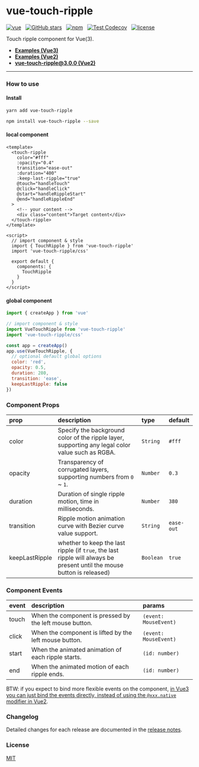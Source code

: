 # vue-touch-ripple

[![vue](https://img.shields.io/badge/MADE%20WITH-VUE-42a97a?style=for-the-badge&labelColor=35495d)](https://vuejs.org)
&nbsp;
[![GitHub stars](https://img.shields.io/github/stars/surmon-china/vue-touch-ripple.svg?style=for-the-badge)](https://github.com/surmon-china/vue-touch-ripple/stargazers)
&nbsp;
[![npm](https://img.shields.io/npm/v/vue-touch-ripple?color=c7343a&label=npm&style=for-the-badge)](https://www.npmjs.com/package/vue-touch-ripple)
&nbsp;
[![Test Codecov](https://img.shields.io/codecov/c/github/surmon-china/vue-touch-ripple?style=for-the-badge)](https://codecov.io/gh/surmon-china/vue-touch-ripple)
&nbsp;
[![license](https://img.shields.io/github/license/mashape/apistatus.svg?style=for-the-badge)](/LICENSE)

Touch ripple component for Vue(3).

- [**Examples (Vue3)**](https://github.surmon.me/vue-touch-ripple)
- [**Examples (Vue2)**](https://v1.github.surmon.me/vue-touch-ripple)
- [**vue-touch-ripple@3.0.0 (Vue2)**](https://github.com/surmon-china/vue-touch-ripple/tree/v3.0.0)

---

### How to use

#### Install

```bash
yarn add vue-touch-ripple
```

```bash
npm install vue-touch-ripple --save
```

#### local component

```vue
<template>
  <touch-ripple
    color="#fff"
    :opacity="0.4"
    transition="ease-out"
    :duration="400"
    :keep-last-ripple="true"
    @touch="handleTouch"
    @click="handleClick"
    @start="handleRippleStart"
    @end="handleRippleEnd"
  >
    <!-- your content -->
    <div class="content">Target content</div>
  </touch-ripple>
</template>

<script>
  // import component & style
  import { TouchRipple } from 'vue-touch-ripple'
  import 'vue-touch-ripple/css'

  export default {
    components: {
      TouchRipple
    }
  }
</script>
```

#### global component

```javascript
import { createApp } from 'vue'

// import component & style
import VueTouchRipple from 'vue-touch-ripple'
import 'vue-touch-ripple/css'

const app = createApp()
app.use(VueTouchRipple, {
  // optional default global options
  color: 'red',
  opacity: 0.5,
  duration: 280,
  transition: 'ease',
  keepLastRipple: false
})
```

### Component Props

| prop           | description                                                                                                            | type      | default    |
| :------------- | :--------------------------------------------------------------------------------------------------------------------- | :-------- | :--------- |
| color          | Specify the background color of the ripple layer, supporting any legal color value such as RGBA.                       | `String`  | `#fff`     |
| opacity        | Transparency of corrugated layers, supporting numbers from `0` ~ `1`.                                                  | `Number`  | `0.3`      |
| duration       | Duration of single ripple motion, time in milliseconds.                                                                | `Number`  | `380`      |
| transition     | Ripple motion animation curve with Bezier curve value support.                                                         | `String`  | `ease-out` |
| keepLastRipple | whether to keep the last ripple (if `true`, the last ripple will always be present until the mouse button is released) | `Boolean` | `true`     |

### Component Events

| event | description                                             | params                |
| :---- | :------------------------------------------------------ | :-------------------- |
| touch | When the component is pressed by the left mouse button. | `(event: MouseEvent)` |
| click | When the component is lifted by the left mouse button.  | `(event: MouseEvent)` |
| start | When the animated animation of each ripple starts.      | `(id: number)`        |
| end   | When the animated motion of each ripple ends.           | `(id: number)`        |

BTW: if you expect to bind more flexible events on the component, [in Vue3 you can just bind the events directly, instead of using the `@xxx.native` modifier in Vue2](https://v3-migration.vuejs.org/breaking-changes/v-on-native-modifier-removed.html).

### Changelog

Detailed changes for each release are documented in the [release notes](/CHANGELOG.md).

### License

[MIT](/LICENSE)
